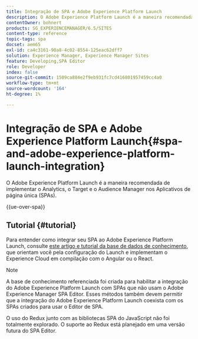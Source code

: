 ```yaml
---
title: Integração de SPA e Adobe Experience Platform Launch
description: O Adobe Experience Platform Launch é a maneira recomendada de implementar o Analytics, o Target e o Audience Manager nos SPAs.
contentOwner: bohnert
products: SG_EXPERIENCEMANAGER/6.5/SITES
content-type: reference
topic-tags: spa
docset: aem65
exl-id: ca4c3161-90a8-4c02-8554-125eac62dff7
solution: Experience Manager, Experience Manager Sites
feature: Developing,SPA Editor
role: Developer
index: false
source-git-commit: 1509ca884e2f9eb931fc7cd416801957459cc4a0
workflow-type: tm+mt
source-wordcount: '164'
ht-degree: 1%

---
```



# Integração de SPA e Adobe Experience Platform Launch{#spa-and-adobe-experience-platform-launch-integration}

O Adobe Experience Platform Launch é a maneira recomendada de implementar o Analytics, o Target e o Audience Manager nos Aplicativos de página única (SPAs).

{{ue-over-spa}}

## Tutorial {#tutorial}

Para entender como integrar seu SPA ao Adobe Experience Platform Launch, consulte [este artigo e tutorial da base de dados de conhecimento](https://experienceleague.adobe.com/docs/experience-manager-learn/sites/spa-editor/spa-editor-framework-feature-video-use.html?lang=pt-BR), que orientam você pela configuração do Launch e implementam o Experience Cloud em compilação com o Angular ou o React.

>[!NOTE]
>
>A base de conhecimento referenciada foi criada para habilitar a integração do Adobe Experience Platform Launch com SPAs que não usam o Adobe Experience Manager SPA Editor. Esses métodos também devem permitir que a integração do Adobe Experience Platform Launch coexista com os SPAs criados para usar o Editor de SPA.
>
>O uso do Redux junto com as bibliotecas SPA do JavaScript não foi totalmente explorado. O suporte ao Redux está planejado em uma versão futura do SPA Editor.
